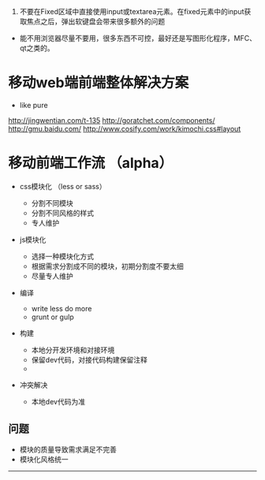 1. 不要在Fixed区域中直接使用input或textarea元素。在fixed元素中的input获取焦点之后，弹出软键盘会带来很多额外的问题


<meta name="apple-itunes-app" content="app-id=myAppStoreID, affiliate-data=myAffiliateData, app-argument=myURL">



- 能不用浏览器尽量不要用，很多东西不可控，最好还是写图形化程序，MFC、qt之类的。

# 移动web端前端整体解决方案

- like pure

http://jingwentian.com/t-135
http://goratchet.com/components/
http://gmu.baidu.com/
http://www.cosify.com/work/kimochi.css#layout


# 移动前端工作流 （alpha）

- css模块化 （less or sass）

	- 分割不同模块
	- 分割不同风格的样式
	- 专人维护

- js模块化

	- 选择一种模块化方式
	- 根据需求分割成不同的模块，初期分割度不要太细
	- 尽量专人维护

- 编译

	- write less do more
	- grunt or gulp

- 构建

	- 本地分开发环境和对接环境
	- 保留dev代码，对接代码构建保留注释
	- 

- 冲突解决

	- 本地dev代码为准

## 问题

- 模块的质量导致需求满足不完善
- 模块化风格统一

---

